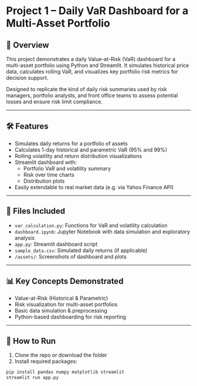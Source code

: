 # Project 1 – Daily VaR Dashboard for a Multi-Asset Portfolio

## 🧾 Overview
This project demonstrates a daily Value-at-Risk (VaR) dashboard for a multi-asset portfolio using Python and Streamlit. It simulates historical price data, calculates rolling VaR, and visualizes key portfolio risk metrics for decision support.

Designed to replicate the kind of daily risk summaries used by risk managers, portfolio analysts, and front office teams to assess potential losses and ensure risk limit compliance.

---

## 🛠 Features
- Simulates daily returns for a portfolio of assets
- Calculates 1-day historical and parametric VaR (95% and 99%)
- Rolling volatility and return distribution visualizations
- Streamlit dashboard with:
  - Portfolio VaR and volatility summary
  - Risk over time charts
  - Distribution plots
- Easily extendable to real market data (e.g. via Yahoo Finance API)

---

## 📁 Files Included
- `var_calculation.py`: Functions for VaR and volatility calculation
- `dashboard.ipynb`: Jupyter Notebook with data simulation and exploratory analysis
- `app.py`: Streamlit dashboard script
- `sample_data.csv`: Simulated daily returns (if applicable)
- `/assets/`: Screenshots of dashboard and plots

---

## 📊 Key Concepts Demonstrated
- Value-at-Risk (Historical & Parametric)
- Risk visualization for multi-asset portfolios
- Basic data simulation & preprocessing
- Python-based dashboarding for risk reporting

---

## 🔧 How to Run
1. Clone the repo or download the folder
2. Install required packages:
```bash
pip install pandas numpy matplotlib streamlit
streamlit run app.py
